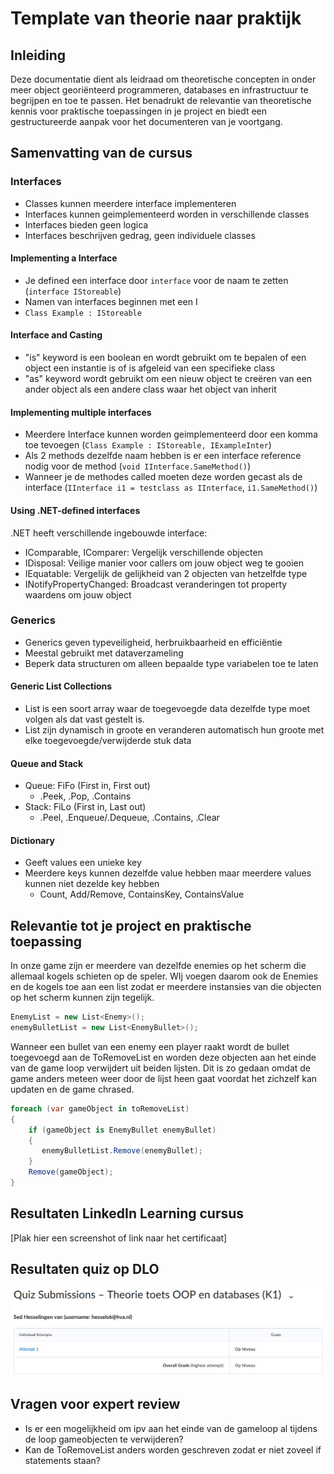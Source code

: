 # Template van theorie naar praktijk

## Inleiding

Deze documentatie dient als leidraad om theoretische concepten in onder meer object georiënteerd programmeren, databases en infrastructuur te begrijpen en toe te passen. Het benadrukt de relevantie van theoretische kennis voor praktische toepassingen in je project en biedt een gestructureerde aanpak voor het documenteren van je voortgang.

## Samenvatting van de cursus

### Interfaces
- Classes kunnen meerdere interface implementeren
- Interfaces kunnen geimplementeerd worden in verschillende classes
- Interfaces bieden geen logica
- Interfaces beschrijven gedrag, geen individuele classes

#### Implementing a Interface
- Je defined een interface door `interface` voor de naam te zetten (`interface IStoreable`)
- Namen van interfaces beginnen met een I
- `Class Example : IStoreable`

#### Interface and Casting
- "is" keyword is een boolean en wordt gebruikt om te bepalen of een object een instantie is of is afgeleid van een specifieke class
- "as" keyword wordt gebruikt om een nieuw object te creëren van een ander object als een andere class waar het object van inherit

#### Implementing multiple interfaces
- Meerdere Interface kunnen worden geimplementeerd door een komma toe tevoegen (`Class Example : IStoreable, IExampleInter`)
- Als 2 methods dezelfde naam hebben is er een interface reference nodig voor de method (`void IInterface.SameMethod()`)
- Wanneer je de methodes called moeten deze worden gecast als de interface (`IInterface i1 = testclass as IInterface`, `i1.SameMethod()`)

#### Using .NET-defined interfaces
.NET heeft verschillende ingebouwde interface:
- IComparable, IComparer: Vergelijk verschillende objecten
- IDisposal: Veilige manier voor callers om jouw object weg te gooien
- IEquatable: Vergelijk de gelijkheid van 2 objecten van hetzelfde type
- INotifyPropertyChanged: Broadcast veranderingen tot property waardens om jouw object

### Generics
- Generics geven typeveiligheid, herbruikbaarheid en efficiëntie
- Meestal gebruikt met dataverzameling
- Beperk data structuren om alleen bepaalde type variabelen toe te laten

#### Generic List Collections
- List is een soort array waar de toegevoegde data dezelfde type moet volgen als dat vast gestelt is.
- List zijn dynamisch in groote en veranderen automatisch hun groote met elke toegevoegde/verwijderde stuk data 

#### Queue and Stack
- Queue: FiFo (First in, First out)
  - .Peek, .Pop, .Contains  
- Stack: FiLo (First in, Last out)
  - .Peel, .Enqueue/.Dequeue, .Contains, .Clear

#### Dictionary
- Geeft values een unieke key
- Meerdere keys kunnen dezelfde value hebben maar meerdere values kunnen niet dezelde key hebben
    - Count, Add/Remove, ContainsKey, ContainsValue

## Relevantie tot je project en praktische toepassing

In onze game zijn er meerdere van dezelfde enemies op het scherm die allemaal kogels schieten op de speler. WIj voegen daarom ook de Enemies en de kogels toe aan een list zodat er meerdere instansies van die objecten op het scherm kunnen zijn tegelijk.

```C#
EnemyList = new List<Enemy>();
enemyBulletList = new List<EnemyBullet>();
```

Wanneer een bullet van een enemy een player raakt wordt de bullet toegevoegd aan de ToRemoveList en worden deze objecten aan het einde van de game loop verwijdert uit beiden lijsten. Dit is zo gedaan omdat de game anders meteen weer door de lijst heen gaat voordat het zichzelf kan updaten en de game chrased.
```C#
foreach (var gameObject in toRemoveList)
{
    if (gameObject is EnemyBullet enemyBullet)
    {
       enemyBulletList.Remove(enemyBullet);
    }
    Remove(gameObject);
}
```

## Resultaten LinkedIn Learning cursus

[Plak hier een screenshot of link naar het certificaat]

## Resultaten quiz op DLO

![resultatentoets](../images/toetsresultatenSedK1.PNG)

## Vragen voor expert review

- Is er een mogelijkheid om ipv aan het einde van de gameloop al tijdens de loop gameobjecten te verwijderen?
- Kan de ToRemoveList anders worden geschreven zodat er niet zoveel if statements staan?
